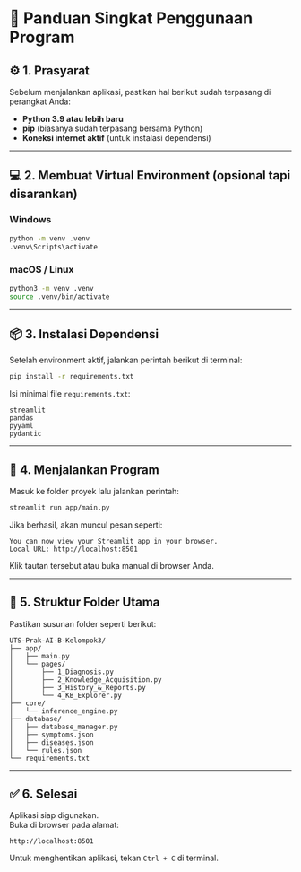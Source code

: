 # 🧭 Panduan Singkat Penggunaan Program

## ⚙️ 1. Prasyarat
Sebelum menjalankan aplikasi, pastikan hal berikut sudah terpasang di perangkat Anda:

- **Python 3.9 atau lebih baru**
- **pip** (biasanya sudah terpasang bersama Python)
- **Koneksi internet aktif** (untuk instalasi dependensi)

---

## 💻 2. Membuat Virtual Environment (opsional tapi disarankan)

### Windows
```bash
python -m venv .venv
.venv\Scripts\activate
```

### macOS / Linux
```bash
python3 -m venv .venv
source .venv/bin/activate
```

---

## 📦 3. Instalasi Dependensi
Setelah environment aktif, jalankan perintah berikut di terminal:
```bash
pip install -r requirements.txt
```

Isi minimal file `requirements.txt`:
```
streamlit
pandas
pyyaml
pydantic
```

---

## 🚀 4. Menjalankan Program
Masuk ke folder proyek lalu jalankan perintah:
```bash
streamlit run app/main.py
```

Jika berhasil, akan muncul pesan seperti:
```
You can now view your Streamlit app in your browser.
Local URL: http://localhost:8501
```
Klik tautan tersebut atau buka manual di browser Anda.

---

## 🧱 5. Struktur Folder Utama
Pastikan susunan folder seperti berikut:
```
UTS-Prak-AI-B-Kelompok3/
├── app/
│   ├── main.py
│   └── pages/
│       ├── 1_Diagnosis.py
│       ├── 2_Knowledge_Acquisition.py
│       ├── 3_History_&_Reports.py
│       └── 4_KB_Explorer.py
├── core/
│   └── inference_engine.py
├── database/
│   ├── database_manager.py
│   ├── symptoms.json
│   ├── diseases.json
│   └── rules.json
└── requirements.txt
```

---

## ✅ 6. Selesai
Aplikasi siap digunakan.  
Buka di browser pada alamat:
```
http://localhost:8501
```

Untuk menghentikan aplikasi, tekan `Ctrl + C` di terminal.
